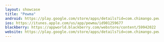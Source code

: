 ```yaml
---
layout: showcase
title: "Pewma"
android: https://play.google.com/store/apps/details?id=com.chimango.pewma
ios: https://itunes.apple.com/us/app/pewma/id901259677
blackberry: https://appworld.blackberry.com/webstore/content/59942022
website: https://play.google.com/store/apps/details?id=com.chimango.pewma
---
```

